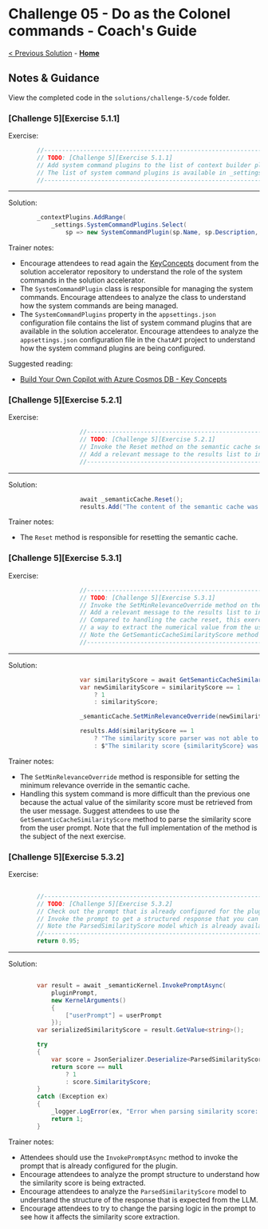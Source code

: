 # Challenge 05 - Do as the Colonel commands - Coach's Guide

[< Previous Solution](./Solution-04.md) - **[Home](./README.md)**

## Notes & Guidance

View the completed code in the `solutions/challenge-5/code` folder.

### [Challenge 5][Exercise 5.1.1]

Exercise:

```csharp
        //--------------------------------------------------------------------------------------------------------
        // TODO: [Challenge 5][Exercise 5.1.1]
        // Add system command plugins to the list of context builder plugins.
        // The list of system command plugins is available in _settings.SystemCommandPlugins.
        //--------------------------------------------------------------------------------------------------------
```

---

Solution:

```csharp
        _contextPlugins.AddRange(
            _settings.SystemCommandPlugins.Select(
                sp => new SystemCommandPlugin(sp.Name, sp.Description, sp.PromptName)));
```

Trainer notes:

- Encourage attendees to read again the [KeyConcepts](https://github.com/Azure/BuildYourOwnCopilot/blob/main/docs/concepts.md) document from the solution accelerator repository to understand the role of the system commands in the solution accelerator.
- The `SystemCommandPlugin` class is responsible for managing the system commands. Encourage attendees to analyze the class to understand how the system commands are being managed.
- The `SystemCommandPlugins` property in the `appsettings.json` configuration file contains the list of system command plugins that are available in the solution accelerator. Encourage attendees to analyze the `appsettings.json` configuration file in the `ChatAPI` project to understand how the system command plugins are being configured.

Suggested reading:

- [Build Your Own Copilot with Azure Cosmos DB - Key Concepts](https://github.com/Azure/BuildYourOwnCopilot/blob/main/docs/concepts.md)

### [Challenge 5][Exercise 5.2.1]

Exercise:

```csharp
                    //--------------------------------------------------------------------------------------------------------
                    // TODO: [Challenge 5][Exercise 5.2.1]
                    // Invoke the Reset method on the semantic cache service.
                    // Add a relevant message to the results list to inform the user about the reset.
                    //--------------------------------------------------------------------------------------------------------
```

---

Solution:

```csharp
                    await _semanticCache.Reset();
                    results.Add("The content of the semantic cache was reset.");
```

Trainer notes:

- The `Reset` method is responsible for resetting the semantic cache.

### [Challenge 5][Exercise 5.3.1]

Exercise:

```csharp
                    //--------------------------------------------------------------------------------------------------------
                    // TODO: [Challenge 5][Exercise 5.3.1]
                    // Invoke the SetMinRelevanceOverride method on the semantic cache service.
                    // Add a relevant message to the results list to inform the user about the change.
                    // Compared to handling the cache reset, this exercise is more challenging because you will need to find
                    // a way to extract the numerical value from the user prompt and set it as the new minimum relevance override.
                    // Note the GetSemanticCacheSimilarityScore method that you can use to parse the similarity score from the user prompt.
                    //--------------------------------------------------------------------------------------------------------
```

---

Solution:

```csharp
                    var similarityScore = await GetSemanticCacheSimilarityScore(userPompt, pluginName);
                    var newSimilarityScore = similarityScore == 1 
                        ? 1
                        : similarityScore;

                    _semanticCache.SetMinRelevanceOverride(newSimilarityScore);

                    results.Add(similarityScore == 1
                        ? "The similarity score parser was not able to parse a value for the similarity score of the semantic cache. The default value of 0.95 will be used."
                        : $"The similarity score {similarityScore} was set for the semantic cache. The new score will be in effect until the backend API is restarted.");
```

Trainer notes:

- The `SetMinRelevanceOverride` method is responsible for setting the minimum relevance override in the semantic cache.
- Handling this system command is more difficult than the previous one because the actual value of the similarity score must be retrieved from the user message. Suggest attendees to use the `GetSemanticCacheSimilarityScore` method to parse the similarity score from the user prompt. Note that the full implementation of the method is the subject of the next exercise.

### [Challenge 5][Exercise 5.3.2]

Exercise:

```csharp
        
        //--------------------------------------------------------------------------------------------------------
        // TODO: [Challenge 5][Exercise 5.3.2]
        // Check out the prompt that is already configured for the plugin.
        // Invoke the prompt to get a structured response that you can then parse to extract the numerical value.
        // Note the ParsedSimilarityScore model which is already available and aligned with the prompt structure.
        //--------------------------------------------------------------------------------------------------------
        return 0.95;
```

---

Solution:

```csharp

        var result = await _semanticKernel.InvokePromptAsync(
            pluginPrompt,
            new KernelArguments()
            {
                ["userPrompt"] = userPrompt
            });
        var serializedSimilarityScore = result.GetValue<string>();

        try
        {
            var score = JsonSerializer.Deserialize<ParsedSimilarityScore>(serializedSimilarityScore!);
            return score == null
                ? 1
                : score.SimilarityScore;
        }
        catch (Exception ex)
        {
            _logger.LogError(ex, "Error when parsing similarity score: {ErrorMessage}", ex.Message);
            return 1;
        }
```

Trainer notes:

- Attendees should use the `InvokePromptAsync` method to invoke the prompt that is already configured for the plugin.
- Encourage attendees to analyze the prompt structure to understand how the similarity score is being extracted.
- Encourage attendees to analyze the `ParsedSimilarityScore` model to understand the structure of the response that is expected from the LLM.
- Encourage attendees to try to change the parsing logic in the prompt to see how it affects the similarity score extraction.
